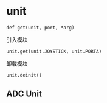 # unit

```
def get(unit, port, *arg)

```

引入模块

```
unit.get(unit.JOYSTICK, unit.PORTA)
```

卸载模块
```
unit.deinit()
```

## ADC Unit


